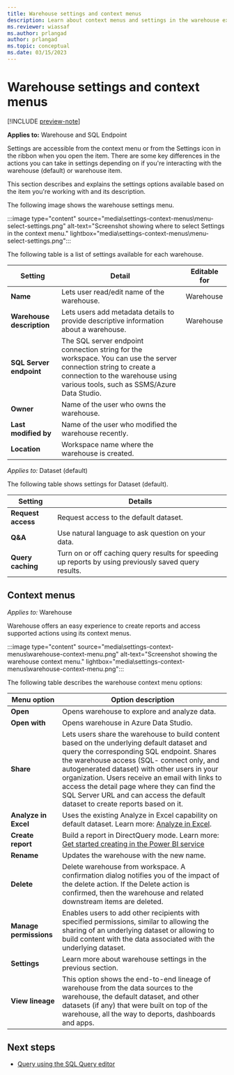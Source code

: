 ```yaml
---
title: Warehouse settings and context menus
description: Learn about context menus and settings in the warehouse experience.
ms.reviewer: wiassaf
ms.author: prlangad
author: prlangad
ms.topic: conceptual
ms.date: 03/15/2023
---
```


# Warehouse settings and context menus

[!INCLUDE [preview-note](../includes/preview-note.md)]

**Applies to:** Warehouse and SQL Endpoint

Settings are accessible from the context menu or from the Settings icon in the ribbon when you open the item. There are some key differences in the actions you can take in settings depending on if you're interacting with the warehouse (default) or warehouse item.

This section describes and explains the settings options available based on the item you're working with and its description.

The following image shows the warehouse settings menu.

:::image type="content" source="media\settings-context-menus\menu-select-settings.png" alt-text="Screenshot showing where to select Settings in the context menu." lightbox="media\settings-context-menus\menu-select-settings.png":::

The following table is a list of settings available for each warehouse.

| **Setting** | **Detail** | **Editable for** |
|---|---|---|
| **Name** | Lets user read/edit name of the warehouse. | Warehouse |
| **Warehouse description** | Lets users add metadata details to provide descriptive information about a warehouse. | Warehouse |
| **SQL Server endpoint** | The SQL server endpoint connection string for the workspace. You can use the server connection string to create a connection to the warehouse using various tools, such as SSMS/Azure Data Studio. | |
| **Owner** | Name of the user who owns the warehouse. | |
| **Last modified by** | Name of the user who modified the warehouse recently. | |
| **Location** | Workspace name where the warehouse is created. | |

*Applies to:* Dataset (default)

The following table shows settings for Dataset (default).

| **Setting** | **Details** |
|---|---|
| **Request access** | Request access to the default dataset. |
| **Q&A** | Use natural language to ask question on your data. |
| **Query caching** | Turn on or off caching query results for speeding up reports by using previously saved query results. |

## Context menus

*Applies to:* Warehouse

Warehouse offers an easy experience to create reports and access supported actions using its context menus.

:::image type="content" source="media\settings-context-menus\warehouse-context-menu.png" alt-text="Screenshot showing the warehouse context menu." lightbox="media\settings-context-menus\warehouse-context-menu.png":::

The following table describes the warehouse context menu options:

| **Menu option** | **Option description** |
|---|---|
| **Open** | Opens warehouse to explore and analyze data. |
| **Open with** | Opens warehouse in Azure Data Studio. |
| **Share** | Lets users share the warehouse to build content based on the underlying default dataset and query the corresponding SQL endpoint. Shares the warehouse access (SQL- connect only, and autogenerated dataset) with other users in your organization. Users receive an email with links to access the detail page where they can find the SQL Server URL and can access the default dataset to create reports based on it. |
| **Analyze in Excel** | Uses the existing Analyze in Excel capability on default dataset. Learn more: [Analyze in Excel](/power-bi/collaborate-share/service-analyze-in-excel). |
| **Create report** | Build a report in DirectQuery mode. Learn more: [Get started creating in the Power BI service](/power-bi/fundamentals/service-get-started) |
| **Rename** | Updates the warehouse with the new name. |
| **Delete** | Delete warehouse from workspace. A confirmation dialog notifies you of the impact of the delete action. If the Delete action is confirmed, then the warehouse and related downstream items are deleted. |
| **Manage permissions** | Enables users to add other recipients with specified permissions, similar to allowing the sharing of an underlying dataset or allowing to build content with the data associated with the underlying dataset. |
| **Settings** | Learn more about warehouse settings in the previous section. |
| **View lineage** | This option shows the end-to-end lineage of warehouse from the data sources to the warehouse, the default dataset, and other datasets (if any) that were built on top of the warehouse, all the way to deports, dashboards and apps. |

## Next steps

- [Query using the SQL Query editor](sql-query-editor.md)
